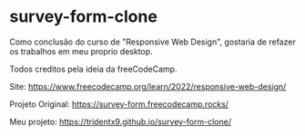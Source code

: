 # survey-form-clone

Como conclusão do curso de "Responsive Web Design", gostaria de refazer os trabalhos em meu proprio desktop.

Todos creditos pela ideia da freeCodeCamp.

Site: https://www.freecodecamp.org/learn/2022/responsive-web-design/

Projeto Original: https://survey-form.freecodecamp.rocks/

Meu projeto: https://tridentx9.github.io/survey-form-clone/

